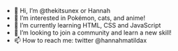 - 👋 Hi, I’m @thekitsunex or Hannah
- 👀 I’m interested in Pokémon, cats, and anime!
- 🌱 I’m currently learning HTML, CSS and JavaScript
- 💞️ I’m looking to join a community and learn a new skill!
- 📫 How to reach me: twitter @hannahmatildax 

<!---
thekitsunex/thekitsunex is a ✨ special ✨ repository because its `README.md` (this file) appears on your GitHub profile.
You can click the Preview link to take a look at your changes.
--->
